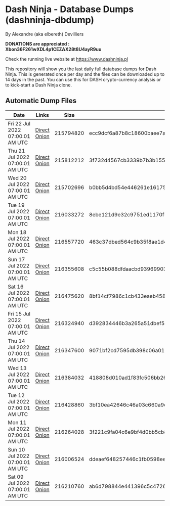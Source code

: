 # Dash Ninja - Database Dumps (dashninja-dbdump)
By Alexandre (aka elbereth) Devilliers

**DONATIONS are appreciated : Xbon36F261wXDL4p1CEZAX28t8U4ayR9uu**

Check the running live website at https://www.dashninja.pl

This repository will show you the last daily full database dumps for Dash Ninja. This is generated once per day and the files can be downloaded up to 14 days in the past.
You can use this for DASH crypto-currency analysis or to kick-start a Dash Ninja clone.


## Automatic Dump Files
| Date | Links | Size | SHA256 |
|--|--|--|--|
| Fri 22 Jul 2022 07:00:01 AM UTC | [Direct](https://oshi.at/dnsa) [Onion](http://5ety7tpkim5me6eszuwcje7bmy25pbtrjtue7zkqqgziljwqy3rrikqd.onion/dnsa) | 215794820 | ecc9dcf6a87b8c18600baee7a17c6853f643629d246d1ab6de2cee274cc74ff9 | 
| Thu 21 Jul 2022 07:00:01 AM UTC | [Direct](https://oshi.at/mJRu) [Onion](http://5ety7tpkim5me6eszuwcje7bmy25pbtrjtue7zkqqgziljwqy3rrikqd.onion/mJRu) | 215812212 | 3f732d4567cb3339b7b3b1551b57487e1c785d19a421eb67dced1ba9830b10d3 | 
| Wed 20 Jul 2022 07:00:01 AM UTC | [Direct](https://oshi.at/JPvy) [Onion](http://5ety7tpkim5me6eszuwcje7bmy25pbtrjtue7zkqqgziljwqy3rrikqd.onion/JPvy) | 215702696 | b0bb5d4bd54e446261e161759bc79c4f54f001283207e9cc63ebab498f947d64 | 
| Tue 19 Jul 2022 07:00:01 AM UTC | [Direct](https://oshi.at/nKyk) [Onion](http://5ety7tpkim5me6eszuwcje7bmy25pbtrjtue7zkqqgziljwqy3rrikqd.onion/nKyk) | 216033272 | 8ebe121d9e32c9751ed1170f90094603c23a7cc59dfbeef8129c5bf37de0ee8a | 
| Mon 18 Jul 2022 07:00:01 AM UTC | [Direct](https://oshi.at/SBsh) [Onion](http://5ety7tpkim5me6eszuwcje7bmy25pbtrjtue7zkqqgziljwqy3rrikqd.onion/SBsh) | 216557720 | 463c37dbed564c9b35f8ae1d4796c2e9666b5aae300e053dab2159bfc4ad8e5c | 
| Sun 17 Jul 2022 07:00:01 AM UTC | [Direct](https://oshi.at/seED) [Onion](http://5ety7tpkim5me6eszuwcje7bmy25pbtrjtue7zkqqgziljwqy3rrikqd.onion/seED) | 216355608 | c5c55b088dfdaacbd93969903ff9471df3bd247559995f1480bdb5cc21217948 | 
| Sat 16 Jul 2022 07:00:01 AM UTC | [Direct](https://oshi.at/Awex) [Onion](http://5ety7tpkim5me6eszuwcje7bmy25pbtrjtue7zkqqgziljwqy3rrikqd.onion/Awex) | 216475620 | 8bf14cf7986c1cb433eaeb45878de40a4ce61002612c7a1ffab38fa0d67f2d46 | 
| Fri 15 Jul 2022 07:00:01 AM UTC | [Direct](https://oshi.at/XeWg) [Onion](http://5ety7tpkim5me6eszuwcje7bmy25pbtrjtue7zkqqgziljwqy3rrikqd.onion/XeWg) | 216324940 | d392834446b3a265a51dbef58bd2003ffa12a4d1b119e986f419dfcf0098a424 | 
| Thu 14 Jul 2022 07:00:01 AM UTC | [Direct](https://oshi.at/HwGf) [Onion](http://5ety7tpkim5me6eszuwcje7bmy25pbtrjtue7zkqqgziljwqy3rrikqd.onion/HwGf) | 216347600 | 9071bf2cd7595db398c06a01130028537ceefcd6f4c1f8a88816ebc55847452e | 
| Wed 13 Jul 2022 07:00:01 AM UTC | [Direct](https://oshi.at/cTEt) [Onion](http://5ety7tpkim5me6eszuwcje7bmy25pbtrjtue7zkqqgziljwqy3rrikqd.onion/cTEt) | 216384032 | 418808d010ad1f83fc506bb267038dc15b915a1951fdb623afa5acaf0434a715 | 
| Tue 12 Jul 2022 07:00:01 AM UTC | [Direct](https://oshi.at/TQbi) [Onion](http://5ety7tpkim5me6eszuwcje7bmy25pbtrjtue7zkqqgziljwqy3rrikqd.onion/TQbi) | 216428860 | 3bf10ea42646c46a03c660a9c4d778d1f16bb838a4340c68fca68aed43c3c5ee | 
| Mon 11 Jul 2022 07:00:01 AM UTC | [Direct](https://oshi.at/FjSS) [Onion](http://5ety7tpkim5me6eszuwcje7bmy25pbtrjtue7zkqqgziljwqy3rrikqd.onion/FjSS) | 216264028 | 3f221c9fa04c6e9bf4d0bb5cb8e939a35ff62e138087384f0bb41dbed23e4773 | 
| Sun 10 Jul 2022 07:00:01 AM UTC | [Direct](https://oshi.at/uvGg) [Onion](http://5ety7tpkim5me6eszuwcje7bmy25pbtrjtue7zkqqgziljwqy3rrikqd.onion/uvGg) | 216006524 | ddeaef648257446c1fb0598ee5cba1ec3f872e875cbf89e5fb192d76223f4e90 | 
| Sat 09 Jul 2022 07:00:01 AM UTC | [Direct](https://oshi.at/dufg) [Onion](http://5ety7tpkim5me6eszuwcje7bmy25pbtrjtue7zkqqgziljwqy3rrikqd.onion/dufg) | 216210760 | ab6d798844e441396c5c4726dec9e684591d21816902f2e2ad9966b31b8b5ef0 | 
